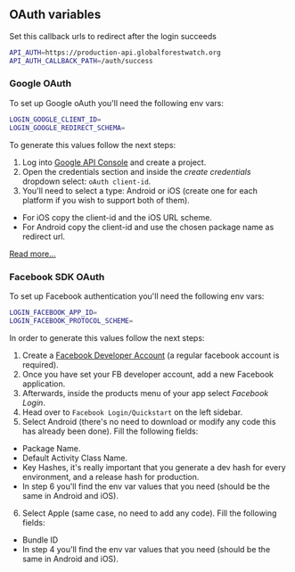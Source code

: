 ## OAuth variables

Set this callback urls to redirect after the login succeeds
```bash
API_AUTH=https://production-api.globalforestwatch.org
API_AUTH_CALLBACK_PATH=/auth/success
```

### Google OAuth
To set up Google oAuth you'll need the following env vars:
```bash
LOGIN_GOOGLE_CLIENT_ID=
LOGIN_GOOGLE_REDIRECT_SCHEMA=
```
To generate this values follow the next steps:
1. Log into [Google API Console](https://console.developers.google.com/apis) and create a project.
2. Open the credentials section and inside the _create credentials_ dropdown select: `oAuth client-id`.
3. You'll need to select a type: Android or iOS (create one for each platform if you wish to support both of them).
  - For iOS copy the client-id and the iOS URL scheme.
  - For Android copy the client-id and use the chosen package name as redirect url.

[Read more...](https://developers.google.com/identity/protocols/OAuth2InstalledApp)

### Facebook SDK OAuth
To set up Facebook authentication you'll need the following env vars:
```bash
LOGIN_FACEBOOK_APP_ID=
LOGIN_FACEBOOK_PROTOCOL_SCHEME=
```
In order to generate this values follow the next steps:
1. Create a [Facebook Developer Account](developers.facebook.com) (a regular facebook account is required).
2. Once you have set your FB developer account, add a new Facebook application.
3. Afterwards, inside the products menu of your app select _Facebook Login_.
4. Head over to `Facebook Login/Quickstart` on the left sidebar.
5. Select Android (there's no need to download or modify any code this has already been done). Fill the following fields:
  - Package Name.
  - Default Activity Class Name.
  - Key Hashes, it's really important that you generate a dev hash for every environment, and a release hash for production.
  - In step 6 you'll find the env var values that you need (should be the same in Android and iOS).
6. Select Apple (same case, no need to add any code). Fill the following fields:
  - Bundle ID
  - In step 4 you'll find the env var values that you need (should be the same in Android and iOS).

